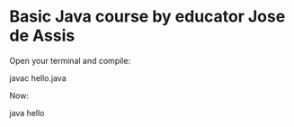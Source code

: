 <h1>Basic Java course by educator Jose de Assis</h1>

<p>Open your terminal and compile:</p>

javac hello.java

<p>Now:</p>

java hello